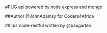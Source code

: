 #PUG api powered by node express and mongo

##Author
@JohnAdamsy for Coders4Africa

##libs
node-restful written by @baugarten


